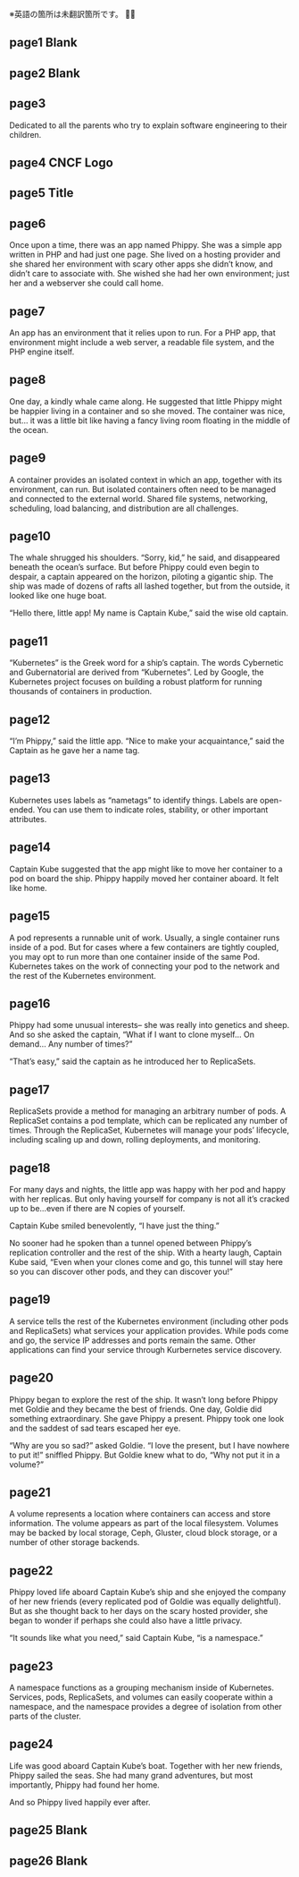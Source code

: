 ※英語の箇所は未翻訳箇所です。

## page1 Blank

## page2 Blank

## page3
Dedicated to all the parents who try to explain software engineering to their children.

## page4 CNCF Logo

## page5 Title

## page6 
Once upon a time, there was an app named Phippy. She was a simple app written in PHP and had just one page. She lived on a hosting provider and she shared her environment with scary other apps she didn’t know, and didn’t care to associate with. She wished she had her own environment; just her and a webserver she could call home. 


## page7
An app has an environment that it relies upon to run. For a PHP app, that environment might include a web server, a readable file system, and the PHP engine itself.

## page8
One day, a kindly whale came along. He suggested that little Phippy might be happier living in a container and so she moved. The container was nice, but… it was a little bit like having a fancy living room floating in the middle of the ocean.

## page9
A container provides an isolated context in which an app, together with its environment, can run. But isolated containers often need to be managed and connected to the external world. Shared file systems, networking, scheduling, load balancing, and distribution are all challenges.

## page10
The whale shrugged his shoulders. “Sorry, kid,” he said, and disappeared beneath the ocean’s surface. But before Phippy could even begin to despair, a captain appeared on the horizon, piloting a gigantic ship. The ship was made of dozens of rafts all lashed together, but from the outside, it looked like one huge boat.

“Hello there, little app! My name is Captain Kube,” said the wise old captain.

## page11
“Kubernetes” is the Greek word for a ship’s captain. The words Cybernetic and Gubernatorial are derived from “Kubernetes”. Led by Google, the Kubernetes project focuses on building a robust platform for running thousands of containers in production.

## page12
“I’m Phippy,” said the little app.
“Nice to make your acquaintance,” said the Captain as he gave her a name tag. 

## page13
Kubernetes uses labels as “nametags” to identify things. Labels are open-ended. You can use them to indicate roles, stability, or other important attributes.

## page14
Captain Kube suggested that the app might like to move her container to a pod on board the ship. Phippy happily moved her container aboard. It felt like home.

## page15
A pod represents a runnable unit of work. Usually, a single container runs inside of a pod. But for cases where a few containers are tightly coupled, you may opt to run more than one container inside of the same Pod. Kubernetes takes on the work of connecting your pod to the network and the rest of the Kubernetes environment.

## page16
Phippy had some unusual interests– she was really into genetics and sheep. And so she asked the captain, “What if I want to clone myself… On demand… Any number of times?”

“That’s easy,” said the captain as he introduced her to ReplicaSets.

## page17
ReplicaSets provide a method for managing an arbitrary number of pods. A ReplicaSet contains a pod template, which can be replicated any number of times. Through the ReplicaSet, Kubernetes will manage your pods’ lifecycle, including scaling up and down, rolling deployments, and monitoring.

## page18
For many days and nights, the little app was happy with her pod and happy with her replicas. But only having yourself for company is not all it’s cracked up to be…even if there are N copies of yourself.

Captain Kube smiled benevolently, “I have just the thing.”

No sooner had he spoken than a tunnel opened between Phippy’s replication controller and the rest of the ship. With a hearty laugh, Captain Kube said, “Even when your clones come and go, this tunnel will stay here so you can discover other pods, and they can discover you!”

## page19
A service tells the rest of the Kubernetes environment (including other pods and ReplicaSets) what services your application provides. While pods come and go, the service IP addresses and ports remain the same. Other applications can find your service through Kurbernetes service discovery.

## page20
Phippy began to explore the rest of the ship. It wasn’t long before Phippy met Goldie and they became the best of friends. One day, Goldie did something extraordinary. She gave Phippy a present. Phippy took one look and the saddest of sad tears escaped her eye.

“Why are you so sad?” asked Goldie.
“I love the present, but I have nowhere to put it!” sniffled Phippy.
But Goldie knew what to do, “Why not put it in a volume?”

## page21
A volume represents a location where containers can access and store information. The volume appears as part of the local filesystem. Volumes may be backed by local storage, Ceph, Gluster, cloud block storage, or a number of other storage backends.

## page22
Phippy loved life aboard Captain Kube’s ship and she enjoyed the company of her new friends (every replicated pod of Goldie was equally delightful). But as she thought back to her days on the scary hosted provider, she began to wonder if perhaps she could also have a little privacy.

“It sounds like what you need,” said Captain Kube, “is a namespace.”

## page23
A namespace functions as a grouping mechanism inside of Kubernetes. Services, pods, ReplicaSets, and volumes can easily cooperate within a namespace, and the namespace provides a degree of isolation from  other parts of the cluster.

## page24
Life was good aboard Captain Kube’s boat. Together with her new friends, Phippy sailed the seas. She had many grand adventures, but most importantly, Phippy had found her home.

And so Phippy lived happily ever after.

## page25 Blank

## page26 Blank



